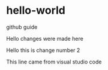 # hello-world
github guide

Hello changes were made here

Hello this is change number 2

This line came from visual studio code
